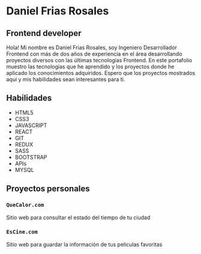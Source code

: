 # Daniel Frias Rosales
## Frontend developer

Hola! Mi nombre es Daniel Frias Rosales, soy Ingeniero Desarrollador Frontend con más de dos años de experiencia en el área desarrollando proyectos diversos con las últimas tecnologías Frontend. En este portafolio muestro las tecnologias que he aprendido y los proyectos donde he aplicado los conocimientos adquiridos. Espero que los proyectos mostrados aqui y mis habilidades sean interesantes para ti.


## Habilidades

- HTML5
- CSS3
- JAVASCRIPT
- REACT
- GIT
- REDUX
- SASS
- BOOTSTRAP
- APIs
- MYSQL


## Proyectos personales


### `QueCalor.com`

Sitio web para consultar el estado del tiempo de tu ciudad

### `EsCine.com`

Sitio web para guardar la información de tus peliculas favoritas
